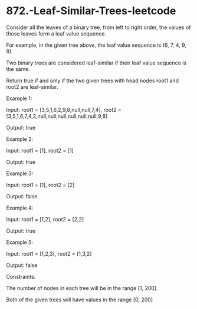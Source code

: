 # 872.-Leaf-Similar-Trees-leetcode

Consider all the leaves of a binary tree, from left to right order, the values of those leaves form a leaf value sequence.



For example, in the given tree above, the leaf value sequence is (6, 7, 4, 9, 8).


Two binary trees are considered leaf-similar if their leaf value sequence is the same.


Return true if and only if the two given trees with head nodes root1 and root2 are leaf-similar.

 

Example 1:


Input: root1 = [3,5,1,6,2,9,8,null,null,7,4], root2 = [3,5,1,6,7,4,2,null,null,null,null,null,null,9,8]


Output: true


Example 2:

Input: root1 = [1], root2 = [1]


Output: true


Example 3:

Input: root1 = [1], root2 = [2]


Output: false


Example 4:

Input: root1 = [1,2], root2 = [2,2]


Output: true


Example 5:


Input: root1 = [1,2,3], root2 = [1,3,2]


Output: false
 

Constraints:

The number of nodes in each tree will be in the range [1, 200].


Both of the given trees will have values in the range [0, 200]
